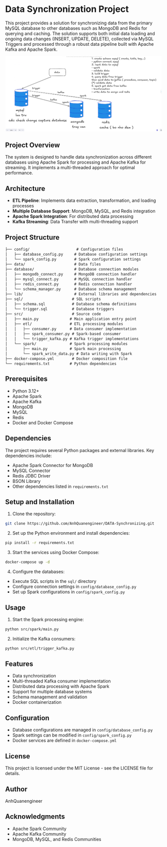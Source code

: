 # Data Synchronization Project

This project provides a solution for synchronizing data from the primary MySQL database to other databases such as MongoDB and Redis for querying and caching. The solution supports both initial data loading and ongoing data changes (INSERT, UPDATE, DELETE), collected via MySQL Triggers and processed through a robust data pipeline built with Apache Kafka and Apache Spark.

![img.png](img.png)

## Project Overview

The system is designed to handle data synchronization across different databases using Apache Spark for processing and Apache Kafka for streaming. It implements a multi-threaded approach for optimal performance.

## Architecture

- **ETL Pipeline**: Implements data extraction, transformation, and loading processes
- **Multiple Database Support**: MongoDB, MySQL, and Redis integration
- **Apache Spark Integration**: For distributed data processing
- **Kafka Streaming**: Data Transfer with multi-threading support

## Project Structure

```
├── config/                     # Configuration files
│   ├── database_config.py     # Database configuration settings
│   └── spark_config.py        # Spark configuration settings
├── data/                      # Data files
├── database/                  # Database connection modules
│   ├── mongodb_connect.py     # MongoDB connection handler
│   ├── mysql_connect.py       # MySQL connection handler
│   ├── redis_connect.py       # Redis connection handler
│   └── schema_manager.py      # Database schema management
├── lib/                       # External libraries and dependencies
├── sql/                      # SQL scripts
│   ├── schema.sql            # Database schema definitions
│   └── trigger.sql           # Database triggers
├── src/                      # Source code
│   ├── main.py              # Main application entry point
│   ├── etl/                 # ETL processing modules
│   │   ├── consumer.py      # Data consumer implementation
│   │   ├── spark_consumer.py # Spark-based consumer
│   │   └── trigger_kafka.py # Kafka trigger implementations
│   └── spark/               # Spark processing modules
│       ├── main.py          # Spark main processing
│       └── spark_write_data.py # Data writing with Spark
├── docker-compose.yml        # Docker composition file
└── requirements.txt         # Python dependencies
```

## Prerequisites

- Python 3.12+
- Apache Spark
- Apache Kafka
- MongoDB
- MySQL
- Redis
- Docker and Docker Compose

## Dependencies

The project requires several Python packages and external libraries. Key dependencies include:

- Apache Spark Connector for MongoDB
- MySQL Connector
- Redis JDBC Driver
- BSON Library
- Other dependencies listed in `requirements.txt`

## Setup and Installation

1. Clone the repository:
```bash
git clone https://github.com/AnhQuanengineer/DATA-Synchronizing.git
```

2. Set up the Python environment and install dependencies:
```bash
pip install -r requirements.txt
```

3. Start the services using Docker Compose:
```bash
docker-compose up -d
```

4. Configure the databases:
- Execute SQL scripts in the `sql/` directory
- Configure connection settings in `config/database_config.py`
- Set up Spark configurations in `config/spark_config.py`

## Usage

1. Start the Spark processing engine:
```bash
python src/spark/main.py
```

2. Initialize the Kafka consumers:
```bash
python src/etl/trigger_kafka.py
```

## Features

- Data synchronization
- Multi-threaded Kafka consumer implementation
- Distributed data processing with Apache Spark
- Support for multiple database systems
- Schema management and validation
- Docker containerization

## Configuration

- Database configurations are managed in `config/database_config.py`
- Spark settings can be modified in `config/spark_config.py`
- Docker services are defined in `docker-compose.yml`

## License

This project is licensed under the MIT License - see the LICENSE file for details.

## Author

AnhQuanengineer

## Acknowledgments

- Apache Spark Community
- Apache Kafka Community
- MongoDB, MySQL, and Redis Communities

